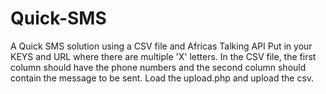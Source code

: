 # Quick-SMS
A Quick SMS solution using a CSV file and Africas Talking API
Put in your KEYS and URL where there are multiple 'X' letters. 
In the CSV file, the first column should have the phone numbers and the second column should contain the message to be sent. 
Load the upload.php and upload the csv. 
